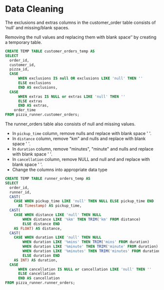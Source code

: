 # Data Cleaning

The exclusions and extras columns in the customer_order table consists of ‘null’ and missing/blank spaces.

Removing the null values and replacing them with  blank space‘’ by creating a temporary table.

```sql
CREATE TEMP TABLE customer_orders_temp AS
SELECT 
  order_id, 
  customer_id, 
  pizza_id, 
  CASE
	  WHEN exclusions IS null OR exclusions LIKE 'null' THEN ''
	  ELSE exclusions
	  END AS exclusions,
  CASE
	  WHEN extras IS NULL or extras LIKE 'null' THEN ''
	  ELSE extras
	  END AS extras,
	order_time
FROM pizza_runner.customer_orders;
```

The runner_orders table also consists of null and missing values.

- In `pickup_time` column, remove nulls and replace with blank space ' '.
- In `distance` column, remove "km" and nulls and replace with blank space ' '.
- In `duration` column, remove "minutes", "minute" and nulls and replace with blank space ' '.
- In `cancellation` column, remove NULL and null and and replace with blank space ' '.
- Change the columns into appropriate data type

```sql
CREATE TEMP TABLE runner_orders_temp AS
SELECT 
  order_id, 
  runner_id, 
  CAST(
  	CASE WHEN pickup_time LIKE 'null' THEN NULL ELSE pickup_time END 
      AS Timestamp) AS pickup_time,
  CAST(
  	CASE WHEN distance LIKE 'null' THEN NULL
        WHEN distance LIKE '%km' THEN TRIM('km' FROM distance)
        ELSE distance END
    AS FLOAT) AS distance,
  CAST(
  	CASE WHEN duration LIKE 'null' THEN NULL
        WHEN duration LIKE '%mins' THEN TRIM('mins' FROM duration)
        WHEN duration LIKE '%minute' THEN TRIM('minute' FROM duration)
        WHEN duration LIKE '%minutes' THEN TRIM('minutes' FROM duration)
        ELSE duration END
    AS INT) AS duration,
  CASE
	  WHEN cancellation IS NULL or cancellation LIKE 'null' THEN ''
	  ELSE cancellation
	  END AS cancellation
FROM pizza_runner.runner_orders;
```